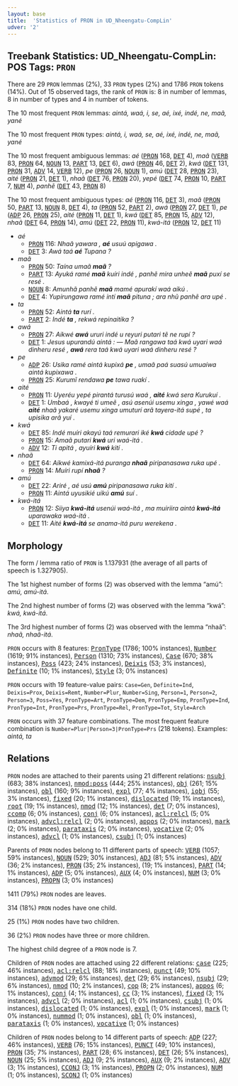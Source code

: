 ```yaml
---
layout: base
title:  'Statistics of PRON in UD_Nheengatu-CompLin'
udver: '2'
---
```


## Treebank Statistics: UD_Nheengatu-CompLin: POS Tags: `PRON`

There are 29 `PRON` lemmas (2%), 33 `PRON` types (2%) and 1786 `PRON` tokens (14%).
Out of 15 observed tags, the rank of `PRON` is: 8 in number of lemmas, 8 in number of types and 4 in number of tokens.

The 10 most frequent `PRON` lemmas: <em>aintá, waá, i, se, aé, ixé, indé, ne, maã, yané</em>

The 10 most frequent `PRON` types:  <em>aintá, i, waá, se, aé, ixé, indé, ne, maã, yané</em>

The 10 most frequent ambiguous lemmas: <em>aé</em> (<tt><a href="yrl_complin-pos-PRON.html">PRON</a></tt> 168, <tt><a href="yrl_complin-pos-DET.html">DET</a></tt> 4), <em>maã</em> (<tt><a href="yrl_complin-pos-VERB.html">VERB</a></tt> 83, <tt><a href="yrl_complin-pos-PRON.html">PRON</a></tt> 64, <tt><a href="yrl_complin-pos-NOUN.html">NOUN</a></tt> 13, <tt><a href="yrl_complin-pos-PART.html">PART</a></tt> 13, <tt><a href="yrl_complin-pos-DET.html">DET</a></tt> 6), <em>awá</em> (<tt><a href="yrl_complin-pos-PRON.html">PRON</a></tt> 46, <tt><a href="yrl_complin-pos-DET.html">DET</a></tt> 2), <em>kwá</em> (<tt><a href="yrl_complin-pos-DET.html">DET</a></tt> 131, <tt><a href="yrl_complin-pos-PRON.html">PRON</a></tt> 31, <tt><a href="yrl_complin-pos-ADV.html">ADV</a></tt> 14, <tt><a href="yrl_complin-pos-VERB.html">VERB</a></tt> 12), <em>pe</em> (<tt><a href="yrl_complin-pos-PRON.html">PRON</a></tt> 26, <tt><a href="yrl_complin-pos-NOUN.html">NOUN</a></tt> 1), <em>amú</em> (<tt><a href="yrl_complin-pos-DET.html">DET</a></tt> 28, <tt><a href="yrl_complin-pos-PRON.html">PRON</a></tt> 23), <em>aité</em> (<tt><a href="yrl_complin-pos-PRON.html">PRON</a></tt> 21, <tt><a href="yrl_complin-pos-DET.html">DET</a></tt> 1), <em>nhaã</em> (<tt><a href="yrl_complin-pos-DET.html">DET</a></tt> 76, <tt><a href="yrl_complin-pos-PRON.html">PRON</a></tt> 20), <em>yepé</em> (<tt><a href="yrl_complin-pos-DET.html">DET</a></tt> 74, <tt><a href="yrl_complin-pos-PRON.html">PRON</a></tt> 10, <tt><a href="yrl_complin-pos-PART.html">PART</a></tt> 7, <tt><a href="yrl_complin-pos-NUM.html">NUM</a></tt> 4), <em>panhẽ</em> (<tt><a href="yrl_complin-pos-DET.html">DET</a></tt> 43, <tt><a href="yrl_complin-pos-PRON.html">PRON</a></tt> 8)

The 10 most frequent ambiguous types:  <em>aé</em> (<tt><a href="yrl_complin-pos-PRON.html">PRON</a></tt> 116, <tt><a href="yrl_complin-pos-DET.html">DET</a></tt> 3), <em>maã</em> (<tt><a href="yrl_complin-pos-PRON.html">PRON</a></tt> 50, <tt><a href="yrl_complin-pos-PART.html">PART</a></tt> 13, <tt><a href="yrl_complin-pos-NOUN.html">NOUN</a></tt> 8, <tt><a href="yrl_complin-pos-DET.html">DET</a></tt> 4), <em>ta</em> (<tt><a href="yrl_complin-pos-PRON.html">PRON</a></tt> 52, <tt><a href="yrl_complin-pos-PART.html">PART</a></tt> 2), <em>awá</em> (<tt><a href="yrl_complin-pos-PRON.html">PRON</a></tt> 27, <tt><a href="yrl_complin-pos-DET.html">DET</a></tt> 1), <em>pe</em> (<tt><a href="yrl_complin-pos-ADP.html">ADP</a></tt> 26, <tt><a href="yrl_complin-pos-PRON.html">PRON</a></tt> 25), <em>aité</em> (<tt><a href="yrl_complin-pos-PRON.html">PRON</a></tt> 11, <tt><a href="yrl_complin-pos-DET.html">DET</a></tt> 1), <em>kwá</em> (<tt><a href="yrl_complin-pos-DET.html">DET</a></tt> 85, <tt><a href="yrl_complin-pos-PRON.html">PRON</a></tt> 15, <tt><a href="yrl_complin-pos-ADV.html">ADV</a></tt> 12), <em>nhaã</em> (<tt><a href="yrl_complin-pos-DET.html">DET</a></tt> 64, <tt><a href="yrl_complin-pos-PRON.html">PRON</a></tt> 14), <em>amú</em> (<tt><a href="yrl_complin-pos-DET.html">DET</a></tt> 22, <tt><a href="yrl_complin-pos-PRON.html">PRON</a></tt> 11), <em>kwá-itá</em> (<tt><a href="yrl_complin-pos-PRON.html">PRON</a></tt> 12, <tt><a href="yrl_complin-pos-DET.html">DET</a></tt> 11)


* <em>aé</em>
  * <tt><a href="yrl_complin-pos-PRON.html">PRON</a></tt> 116: <em>Nhaã yawara , <b>aé</b> usuú apigawa .</em>
  * <tt><a href="yrl_complin-pos-DET.html">DET</a></tt> 3: <em>Awá taá <b>aé</b> Tupana ?</em>
* <em>maã</em>
  * <tt><a href="yrl_complin-pos-PRON.html">PRON</a></tt> 50: <em>Taína umaã <b>maã</b> ?</em>
  * <tt><a href="yrl_complin-pos-PART.html">PART</a></tt> 13: <em>Ayuká ramé <b>maã</b> kuíri indé , panhẽ mira unheẽ <b>maã</b> puxí se resé .</em>
  * <tt><a href="yrl_complin-pos-NOUN.html">NOUN</a></tt> 8: <em>Amunhã panhẽ <b>maã</b> mamé apurakí waá aikú .</em>
  * <tt><a href="yrl_complin-pos-DET.html">DET</a></tt> 4: <em>Yupirungawa ramé intí <b>maã</b> pituna ; ara nhũ panhẽ ara upé .</em>
* <em>ta</em>
  * <tt><a href="yrl_complin-pos-PRON.html">PRON</a></tt> 52: <em>Aintá <b>ta</b> rurí .</em>
  * <tt><a href="yrl_complin-pos-PART.html">PART</a></tt> 2: <em>Indé <b>ta</b> , rekwá repinaitika ?</em>
* <em>awá</em>
  * <tt><a href="yrl_complin-pos-PRON.html">PRON</a></tt> 27: <em>Aikwé <b>awá</b> ururi indé u reyuri putari tẽ ne rupí ?</em>
  * <tt><a href="yrl_complin-pos-DET.html">DET</a></tt> 1: <em>Jesus upurandú aintá : ― Maã rangawa taá kwá uyari waá dinheru resé , <b>awá</b> rera taá kwá uyari waá dinheru resé ?</em>
* <em>pe</em>
  * <tt><a href="yrl_complin-pos-ADP.html">ADP</a></tt> 26: <em>Usika ramé aintá kupixá <b>pe</b> , umaã paá suasú umuaíwa aintá kupixawa .</em>
  * <tt><a href="yrl_complin-pos-PRON.html">PRON</a></tt> 25: <em>Kurumĩ rendawa <b>pe</b> tawa ruakí .</em>
* <em>aité</em>
  * <tt><a href="yrl_complin-pos-PRON.html">PRON</a></tt> 11: <em>Uyeréu yepé pirantá turusú waá , <b>aité</b> kwá sera Kurukuí .</em>
  * <tt><a href="yrl_complin-pos-DET.html">DET</a></tt> 1: <em>Umbaá , kwayé ti umeẽ , asú asenúi usemu xinga , yawé waá <b>aité</b> nhaã yakaré usemu xinga umuturí arã tayera-itá supé , ta upisika arã yuí .</em>
* <em>kwá</em>
  * <tt><a href="yrl_complin-pos-DET.html">DET</a></tt> 85: <em>Indé muíri akayú taá remurari iké <b>kwá</b> cidade upé ?</em>
  * <tt><a href="yrl_complin-pos-PRON.html">PRON</a></tt> 15: <em>Amaã putari <b>kwá</b> uri waá-itá .</em>
  * <tt><a href="yrl_complin-pos-ADV.html">ADV</a></tt> 12: <em>Ti apitá , ayuíri <b>kwá</b> kití .</em>
* <em>nhaã</em>
  * <tt><a href="yrl_complin-pos-DET.html">DET</a></tt> 64: <em>Aikwé kamixá-itá puranga <b>nhaã</b> piripanasawa ruka upé .</em>
  * <tt><a href="yrl_complin-pos-PRON.html">PRON</a></tt> 14: <em>Muíri rupí <b>nhaã</b> ?</em>
* <em>amú</em>
  * <tt><a href="yrl_complin-pos-DET.html">DET</a></tt> 22: <em>Ariré , aé usú <b>amú</b> piripanasawa ruka kití .</em>
  * <tt><a href="yrl_complin-pos-PRON.html">PRON</a></tt> 11: <em>Aintá uyusikié uikú <b>amú</b> suí .</em>
* <em>kwá-itá</em>
  * <tt><a href="yrl_complin-pos-PRON.html">PRON</a></tt> 12: <em>Siiya <b>kwá-itá</b> usenúi waá-itá , ma muiriira aintá <b>kwá-itá</b> uparawaka waá-itá .</em>
  * <tt><a href="yrl_complin-pos-DET.html">DET</a></tt> 11: <em>Aité <b>kwá-itá</b> se anama-itá puru werekena .</em>

## Morphology

The form / lemma ratio of `PRON` is 1.137931 (the average of all parts of speech is 1.327905).

The 1st highest number of forms (2) was observed with the lemma “amú”: <em>amú, amú-itá</em>.

The 2nd highest number of forms (2) was observed with the lemma “kwá”: <em>kwá, kwá-itá</em>.

The 3rd highest number of forms (2) was observed with the lemma “nhaã”: <em>nhaã, nhaã-itá</em>.

`PRON` occurs with 8 features: <tt><a href="yrl_complin-feat-PronType.html">PronType</a></tt> (1786; 100% instances), <tt><a href="yrl_complin-feat-Number.html">Number</a></tt> (1619; 91% instances), <tt><a href="yrl_complin-feat-Person.html">Person</a></tt> (1310; 73% instances), <tt><a href="yrl_complin-feat-Case.html">Case</a></tt> (670; 38% instances), <tt><a href="yrl_complin-feat-Poss.html">Poss</a></tt> (423; 24% instances), <tt><a href="yrl_complin-feat-Deixis.html">Deixis</a></tt> (53; 3% instances), <tt><a href="yrl_complin-feat-Definite.html">Definite</a></tt> (10; 1% instances), <tt><a href="yrl_complin-feat-Style.html">Style</a></tt> (3; 0% instances)

`PRON` occurs with 19 feature-value pairs: `Case=Gen`, `Definite=Ind`, `Deixis=Prox`, `Deixis=Remt`, `Number=Plur`, `Number=Sing`, `Person=1`, `Person=2`, `Person=3`, `Poss=Yes`, `PronType=Art`, `PronType=Dem`, `PronType=Emp`, `PronType=Ind`, `PronType=Int`, `PronType=Prs`, `PronType=Rel`, `PronType=Tot`, `Style=Arch`

`PRON` occurs with 37 feature combinations.
The most frequent feature combination is `Number=Plur|Person=3|PronType=Prs` (218 tokens).
Examples: <em>aintá, ta</em>


## Relations

`PRON` nodes are attached to their parents using 21 different relations: <tt><a href="yrl_complin-dep-nsubj.html">nsubj</a></tt> (683; 38% instances), <tt><a href="yrl_complin-dep-nmod-poss.html">nmod:poss</a></tt> (444; 25% instances), <tt><a href="yrl_complin-dep-obj.html">obj</a></tt> (261; 15% instances), <tt><a href="yrl_complin-dep-obl.html">obl</a></tt> (160; 9% instances), <tt><a href="yrl_complin-dep-expl.html">expl</a></tt> (77; 4% instances), <tt><a href="yrl_complin-dep-iobj.html">iobj</a></tt> (55; 3% instances), <tt><a href="yrl_complin-dep-fixed.html">fixed</a></tt> (20; 1% instances), <tt><a href="yrl_complin-dep-dislocated.html">dislocated</a></tt> (19; 1% instances), <tt><a href="yrl_complin-dep-root.html">root</a></tt> (19; 1% instances), <tt><a href="yrl_complin-dep-nmod.html">nmod</a></tt> (12; 1% instances), <tt><a href="yrl_complin-dep-det.html">det</a></tt> (7; 0% instances), <tt><a href="yrl_complin-dep-ccomp.html">ccomp</a></tt> (6; 0% instances), <tt><a href="yrl_complin-dep-conj.html">conj</a></tt> (6; 0% instances), <tt><a href="yrl_complin-dep-acl-relcl.html">acl:relcl</a></tt> (5; 0% instances), <tt><a href="yrl_complin-dep-advcl-relcl.html">advcl:relcl</a></tt> (2; 0% instances), <tt><a href="yrl_complin-dep-appos.html">appos</a></tt> (2; 0% instances), <tt><a href="yrl_complin-dep-mark.html">mark</a></tt> (2; 0% instances), <tt><a href="yrl_complin-dep-parataxis.html">parataxis</a></tt> (2; 0% instances), <tt><a href="yrl_complin-dep-vocative.html">vocative</a></tt> (2; 0% instances), <tt><a href="yrl_complin-dep-advcl.html">advcl</a></tt> (1; 0% instances), <tt><a href="yrl_complin-dep-csubj.html">csubj</a></tt> (1; 0% instances)

Parents of `PRON` nodes belong to 11 different parts of speech: <tt><a href="yrl_complin-pos-VERB.html">VERB</a></tt> (1057; 59% instances), <tt><a href="yrl_complin-pos-NOUN.html">NOUN</a></tt> (529; 30% instances), <tt><a href="yrl_complin-pos-ADJ.html">ADJ</a></tt> (81; 5% instances), <tt><a href="yrl_complin-pos-ADV.html">ADV</a></tt> (36; 2% instances), <tt><a href="yrl_complin-pos-PRON.html">PRON</a></tt> (35; 2% instances),  (19; 1% instances), <tt><a href="yrl_complin-pos-PART.html">PART</a></tt> (14; 1% instances), <tt><a href="yrl_complin-pos-ADP.html">ADP</a></tt> (5; 0% instances), <tt><a href="yrl_complin-pos-AUX.html">AUX</a></tt> (4; 0% instances), <tt><a href="yrl_complin-pos-NUM.html">NUM</a></tt> (3; 0% instances), <tt><a href="yrl_complin-pos-PROPN.html">PROPN</a></tt> (3; 0% instances)

1411 (79%) `PRON` nodes are leaves.

314 (18%) `PRON` nodes have one child.

25 (1%) `PRON` nodes have two children.

36 (2%) `PRON` nodes have three or more children.

The highest child degree of a `PRON` node is 7.

Children of `PRON` nodes are attached using 22 different relations: <tt><a href="yrl_complin-dep-case.html">case</a></tt> (225; 46% instances), <tt><a href="yrl_complin-dep-acl-relcl.html">acl:relcl</a></tt> (88; 18% instances), <tt><a href="yrl_complin-dep-punct.html">punct</a></tt> (49; 10% instances), <tt><a href="yrl_complin-dep-advmod.html">advmod</a></tt> (29; 6% instances), <tt><a href="yrl_complin-dep-det.html">det</a></tt> (29; 6% instances), <tt><a href="yrl_complin-dep-nsubj.html">nsubj</a></tt> (29; 6% instances), <tt><a href="yrl_complin-dep-nmod.html">nmod</a></tt> (10; 2% instances), <tt><a href="yrl_complin-dep-cop.html">cop</a></tt> (8; 2% instances), <tt><a href="yrl_complin-dep-appos.html">appos</a></tt> (6; 1% instances), <tt><a href="yrl_complin-dep-conj.html">conj</a></tt> (4; 1% instances), <tt><a href="yrl_complin-dep-cc.html">cc</a></tt> (3; 1% instances), <tt><a href="yrl_complin-dep-fixed.html">fixed</a></tt> (3; 1% instances), <tt><a href="yrl_complin-dep-advcl.html">advcl</a></tt> (2; 0% instances), <tt><a href="yrl_complin-dep-acl.html">acl</a></tt> (1; 0% instances), <tt><a href="yrl_complin-dep-csubj.html">csubj</a></tt> (1; 0% instances), <tt><a href="yrl_complin-dep-dislocated.html">dislocated</a></tt> (1; 0% instances), <tt><a href="yrl_complin-dep-expl.html">expl</a></tt> (1; 0% instances), <tt><a href="yrl_complin-dep-mark.html">mark</a></tt> (1; 0% instances), <tt><a href="yrl_complin-dep-nummod.html">nummod</a></tt> (1; 0% instances), <tt><a href="yrl_complin-dep-obl.html">obl</a></tt> (1; 0% instances), <tt><a href="yrl_complin-dep-parataxis.html">parataxis</a></tt> (1; 0% instances), <tt><a href="yrl_complin-dep-vocative.html">vocative</a></tt> (1; 0% instances)

Children of `PRON` nodes belong to 14 different parts of speech: <tt><a href="yrl_complin-pos-ADP.html">ADP</a></tt> (227; 46% instances), <tt><a href="yrl_complin-pos-VERB.html">VERB</a></tt> (76; 15% instances), <tt><a href="yrl_complin-pos-PUNCT.html">PUNCT</a></tt> (49; 10% instances), <tt><a href="yrl_complin-pos-PRON.html">PRON</a></tt> (35; 7% instances), <tt><a href="yrl_complin-pos-PART.html">PART</a></tt> (28; 6% instances), <tt><a href="yrl_complin-pos-DET.html">DET</a></tt> (26; 5% instances), <tt><a href="yrl_complin-pos-NOUN.html">NOUN</a></tt> (25; 5% instances), <tt><a href="yrl_complin-pos-ADJ.html">ADJ</a></tt> (9; 2% instances), <tt><a href="yrl_complin-pos-AUX.html">AUX</a></tt> (9; 2% instances), <tt><a href="yrl_complin-pos-ADV.html">ADV</a></tt> (3; 1% instances), <tt><a href="yrl_complin-pos-CCONJ.html">CCONJ</a></tt> (3; 1% instances), <tt><a href="yrl_complin-pos-PROPN.html">PROPN</a></tt> (2; 0% instances), <tt><a href="yrl_complin-pos-NUM.html">NUM</a></tt> (1; 0% instances), <tt><a href="yrl_complin-pos-SCONJ.html">SCONJ</a></tt> (1; 0% instances)

